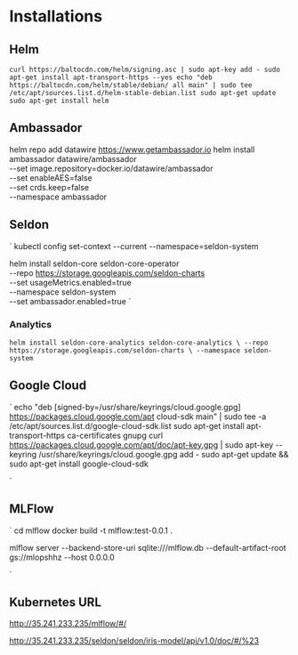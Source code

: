 # Installations

## Helm
`
curl https://baltocdn.com/helm/signing.asc | sudo apt-key add -
sudo apt-get install apt-transport-https --yes
echo "deb https://baltocdn.com/helm/stable/debian/ all main" | sudo tee /etc/apt/sources.list.d/helm-stable-debian.list
sudo apt-get update
sudo apt-get install helm
`

## Ambassador
helm repo add datawire https://www.getambassador.io
helm install ambassador datawire/ambassador \
  --set image.repository=docker.io/datawire/ambassador \
  --set enableAES=false \
  --set crds.keep=false \
  --namespace ambassador

## Seldon
`
kubectl config set-context --current --namespace=seldon-system

helm install seldon-core seldon-core-operator \
    --repo https://storage.googleapis.com/seldon-charts \
    --set usageMetrics.enabled=true \
    --namespace seldon-system \
    --set ambassador.enabled=true
`
### Analytics
`
helm install seldon-core-analytics seldon-core-analytics \
   --repo https://storage.googleapis.com/seldon-charts \
   --namespace seldon-system
`

## Google Cloud
`
echo "deb [signed-by=/usr/share/keyrings/cloud.google.gpg] https://packages.cloud.google.com/apt cloud-sdk main" | sudo tee -a /etc/apt/sources.list.d/google-cloud-sdk.list
sudo apt-get install apt-transport-https ca-certificates gnupg
curl https://packages.cloud.google.com/apt/doc/apt-key.gpg | sudo apt-key --keyring /usr/share/keyrings/cloud.google.gpg add -
sudo apt-get update && sudo apt-get install google-cloud-sdk

`

## MLFlow

`
cd mlflow
docker build -t mlflow:test-0.0.1 .

mlflow server --backend-store-uri sqlite:///mlflow.db --default-artifact-root gs://mlopshhz --host 0.0.0.0


`

## Kubernetes URL

http://35.241.233.235/mlflow/#/

http://35.241.233.235/seldon/seldon/iris-model/api/v1.0/doc/#/%23
